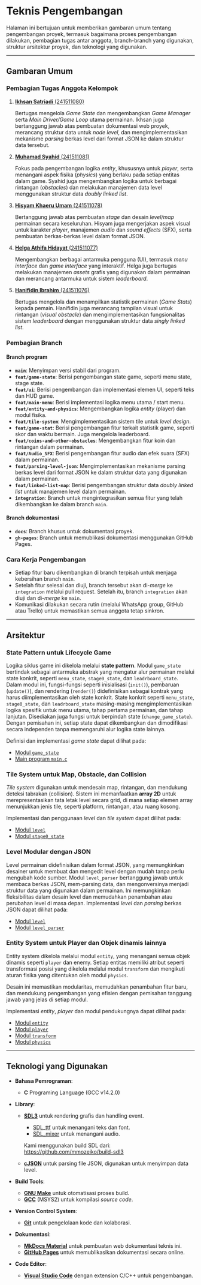 # Teknis Pengembangan

Halaman ini bertujuan untuk memberikan gambaran umum tentang pengembangan proyek, termasuk bagaimana proses pengembangan dilakukan, pembagian tugas antar anggota, branch-branch yang digunakan, struktur arsitektur proyek, dan teknologi yang digunakan.

---

## Gambaran Umum

### Pembagian Tugas Anggota Kelompok

1. [**Ikhsan Satriadi** (241511080)](https://github.com/ikhsan3adi)

    Bertugas mengelola _Game State_ dan mengembangkan _Game Manager_ serta _Main Driver/Game Loop_ utama permainan. Ikhsan juga bertanggung jawab atas pembuatan dokumentasi web proyek, merancang struktur data untuk _node level_, dan mengimplementasikan mekanisme _parsing_ berkas level dari format JSON ke dalam struktur data tersebut.

2. [**Muhamad Syahid** (241511081)](https://github.com/muhamadSyahid)

    Fokus pada pengembangan logika _entity_, khususnya untuk _player_, serta menangani aspek fisika (_physics_) yang berlaku pada setiap entitas dalam game. Syahid juga mengembangkan logika untuk berbagai rintangan (_obstacles_) dan melakukan manajemen data level menggunakan struktur data _doubly linked list_.

3. [**Hisyam Khaeru Umam** (241511078)](https://github.com/Umeem26)

    Bertanggung jawab atas pembuatan _stage_ dan desain _level/map_ permainan secara keseluruhan. Hisyam juga mengerjakan aspek visual untuk karakter _player_, manajemen _audio_ dan _sound effects_ (SFX), serta pembuatan berkas-berkas level dalam format JSON.

4. [**Helga Athifa Hidayat** (241511077)](https://github.com/helga1406)

    Mengembangkan berbagai antarmuka pengguna (UI), termasuk _menu interface_ dan _game interface_ yang interaktif. Helga juga bertugas melakukan manajemen _assets_ grafis yang digunakan dalam permainan dan merancang antarmuka untuk sistem _leaderboard_.

5. [**Hanifidin Ibrahim** (241511076)](https://github.com/Hanif13579)

    Bertugas mengelola dan menampilkan statistik permainan (_Game Stats_) kepada pemain. Hanifidin juga merancang tampilan visual untuk rintangan (_visual obstacle_) dan mengimplementasikan fungsionalitas sistem _leaderboard_ dengan menggunakan struktur data _singly linked list_.

### Pembagian Branch

#### Branch program

- **`main`**: Menyimpan versi stabil dari program.
- **`feat/game-state`**: Berisi pengembangan state game, seperti menu state, stage state.
- **`feat/ui`**: Berisi pengembangan dan implementasi elemen UI, seperti teks dan HUD game.
- **`feat/main-menu`**: Berisi implementasi logika menu utama / start menu.
- **`feat/entity-and-physics`**: Mengembangkan logika _entity_ (player) dan modul fisika.
- **`feat/tile-system`**: Mengimplementasikan sistem tile untuk _level design_.
- **`feat/game-stat`**: Berisi pengembangan fitur terkait statistik game, seperti skor dan waktu bermain. Juga mengelola leaderboard.
- **`feat/coins-and-other-obstacles`**: Mengembangkan fitur koin dan rintangan dalam permainan.
- **`feat/Audio_SFX`**: Berisi pengembangan fitur audio dan efek suara (SFX) dalam permainan.
- **`feat/parsing-level-json`**: Mengimplementasikan mekanisme parsing berkas level dari format JSON ke dalam struktur data yang digunakan dalam permainan.
- **`feat/linked-list-map`**: Berisi pengembangan struktur data _doubly linked list_ untuk manajemen level dalam permainan.
- **`integration`**: Branch untuk mengintegrasikan semua fitur yang telah dikembangkan ke dalam branch `main`.

#### Branch dokumentasi

- **`docs`**: Branch khusus untuk dokumentasi proyek.
- **`gh-pages`**: Branch untuk memublikasi dokumentasi menggunakan GitHub Pages.

### Cara Kerja Pengembangan

- Setiap fitur baru dikembangkan di branch terpisah untuk menjaga kebersihan branch `main`.
- Setelah fitur selesai dan diuji, branch tersebut akan di-_merge_ ke `integration` melalui pull request. Setelah itu, branch `integration` akan diuji dan di-_merge_ ke `main`.
- Komunikasi dilakukan secara rutin (melalui WhatsApp group, GitHub atau Trello) untuk memastikan semua anggota tetap sinkron.

---

## Arsitektur

### State Pattern untuk Lifecycle Game

Logika siklus game ini dikelola melalui **state pattern**. Modul `game_state` bertindak sebagai antarmuka abstrak yang mengatur alur permainan melalui state konkrit, seperti `menu_state`, `stage0_state`, dan `leadrboard_state`. Dalam modul ini, fungsi-fungsi seperti inisialisasi (`init()`), pembaruan (`update()`), dan rendering (`render()`) didefinisikan sebagai kontrak yang harus diimplementasikan oleh state konkrit. State konkrit seperti `menu_state`, `stage0_state`, dan `leadrboard_state` masing-masing mengimplementasikan logika spesifik untuk menu utama, tahap pertama permainan, dan tahap lanjutan. Disediakan juga fungsi untuk berpindah state (`change_game_state`). Dengan pemisahan ini, setiap state dapat dikembangkan dan dimodifikasi secara independen tanpa memengaruhi alur logika state lainnya.

Definisi dan implementasi _game state_ dapat dilihat pada:

- [Modul `game_state`](./modules/game_state.md)
- [Main program `main.c`](./modules/main.md)

### Tile System untuk Map, Obstacle, dan Collision

_Tile system_ digunakan untuk mendesain map, rintangan, dan mendukung deteksi tabrakan (collision). Sistem ini memanfaatkan **array 2D** untuk merepresentasikan tata letak level secara grid, di mana setiap elemen array menunjukkan jenis tile, seperti platform, rintangan, atau ruang kosong.

Implementasi dan penggunaan _level_ dan _tile system_ dapat dilihat pada:

- [Modul `level`](./modules/level.md)
- [Modul `stage0_state`](./modules/stage0_state.md)

### Level Modular dengan JSON

Level permainan didefinisikan dalam format JSON, yang memungkinkan desainer untuk membuat dan mengedit level dengan mudah tanpa perlu mengubah kode sumber. Modul `level_parser` bertanggung jawab untuk membaca berkas JSON, mem-parsing data, dan mengonversinya menjadi struktur data yang digunakan dalam permainan. Ini memungkinkan fleksibilitas dalam desain level dan memudahkan penambahan atau perubahan level di masa depan.
Implementasi _level_ dan _parsing_ berkas JSON dapat dilihat pada:

- [Modul `level`](./modules/level.md)
- [Modul `level_parser`](./modules/level_parser.md)

### Entity System untuk Player dan Objek dinamis lainnya

Entity system dikelola melalui modul `entity`, yang menangani semua objek dinamis seperti `player` dan enemy. Setiap entitas memiliki atribut seperti transformasi posisi yang dikelola melalui modul `transform` dan mengikuti aturan fisika yang ditentukan oleh modul `physics`.

Desain ini memastikan modularitas, memudahkan penambahan fitur baru, dan mendukung pengembangan yang efisien dengan pemisahan tanggung jawab yang jelas di setiap modul.

Implementasi _entity_, _player_ dan modul pendukungnya dapat dilihat pada:

- [Modul `entity`](./modules/entity.md)
- [Modul `player`](./modules/player.md)
- [Modul `transform`](./modules/transform.md)
- [Modul `physics`](./modules/physics.md)

---

## Teknologi yang Digunakan

- **Bahasa Pemrograman**:
    - **C** Programing Language (GCC v14.2.0)
- **Library**:
    - [**SDL3**](https://www.libsdl.org/) untuk rendering grafis dan handling event.
        - [SDL_ttf](https://wiki.libsdl.org/SDL3_ttf/FrontPage) untuk menangani teks dan font.
        - [SDL_mixer](https://wiki.libsdl.org/SDL3_mixer/FrontPage) untuk menangani audio.

        Kami menggunakan build SDL dari: <https://github.com/mmozeiko/build-sdl3>

    - [**cJSON**](https://github.com/DaveGamble/cJSON) untuk parsing file JSON, digunakan untuk menyimpan data level.

- **Build Tools**:
    - [**GNU Make**](https://www.gnu.org/software/make/) untuk otomatisasi proses build.
    - [**GCC**](https://packages.msys2.org/packages/mingw-w64-x86_64-gcc) (MSYS2) untuk kompilasi _source code_.
- **Version Control System**:
    - [**Git**](https://git-scm.com/) untuk pengelolaan kode dan kolaborasi.
- **Dokumentasi**:
    - [**MkDocs Material**](https://squidfunk.github.io/mkdocs-material/) untuk pembuatan web dokumentasi teknis ini.
    - [**GitHub Pages**](https://pages.github.com/) untuk memublikasikan dokumentasi secara online.
- **Code Editor**:
    - [**Visual Studio Code**](https://code.visualstudio.com/) dengan extension C/C++ untuk pengembangan.

